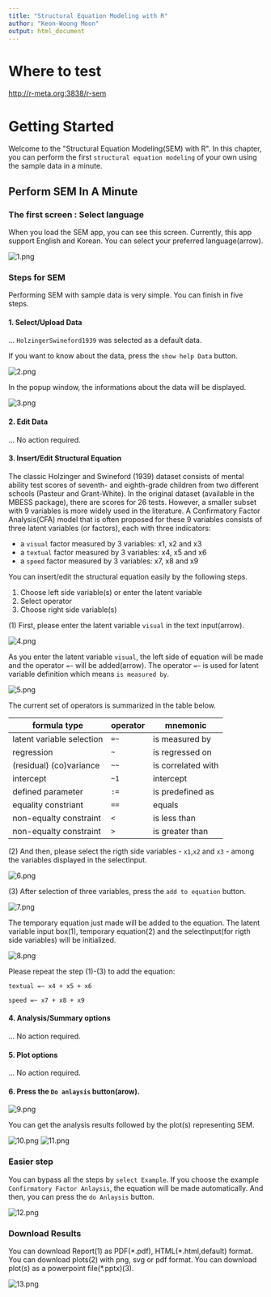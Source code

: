 ```yaml
---
title: "Structural Equation Modeling with R"
author: "Keon-Woong Moon"
output: html_document
---
```



# Where to test

http://r-meta.org:3838/r-sem


# Getting Started

Welcome to the "Structural Equation Modeling(SEM) with R". In this chapter, you can perform the first `structural equation modeling` of your own using the sample data in a minute. 

## Perform SEM In A Minute

### The first screen : Select language 

When you load the SEM app, you can see this screen. Currently, this app support English and Korean. You can select your preferred language(arrow).

![1.png](fig/1.png)


### Steps for SEM

Performing SEM with sample data is very simple. You can finish in five steps. 

#### 1. Select/Upload Data 

... `HolzingerSwineford1939` was selected as a default data.

If you want to know about the data, press the `show help Data` button.

![2.png](fig/2.png)

In the popup window, the informations about the data will be displayed.

![3.png](fig/3.png)

#### 2. Edit Data
... No action required.

#### 3. Insert/Edit Structural Equation  

The classic Holzinger and Swineford (1939) dataset consists of mental ability test scores of seventh- and eighth-grade children from two different schools (Pasteur and Grant-White). In the original dataset (available in the MBESS package), there are scores for 26 tests. However, a smaller subset with 9 variables is more widely used in the literature. A Confirmatory Factor Analysis(CFA) model that is often proposed for these 9 variables consists of three latent variables (or factors), each with three indicators:

* a `visual` factor measured by 3 variables: x1, x2 and x3
* a `textual` factor measured by 3 variables: x4, x5 and x6
* a `speed` factor measured by 3 variables: x7, x8 and x9

You can insert/edit the structural equation easily by the following steps. 

1. Choose left side variable(s) or enter the latent variable 
2. Select operator
3. Choose right side variable(s)

(1) First, please enter the latent variable `visual` in the text input(arrow). 

![4.png](fig/4.png)

As you enter the latent variable `visual`, the left side of equation will be made and the operator `=~` will be added(arrow). The operator `=~` is used for latent variable definition which means `is measured by`. 

![5.png](fig/5.png)

The current set of operators is summarized in the table below.

formula type              | operator | mnemonic
--------------------------|----------|------------
latent variable selection | `=~`     | is measured by
regression                | `~`      | is regressed on
(residual) (co)variance   | `~~`     | is correlated with
intercept                 | `~1`     | intercept
defined parameter         | `:=`     | is predefined as
equality constriant       | `==`     | equals
non-equalty constraint    | `<`      | is less than
non-equalty constraint    | `>`      | is greater than


(2) And then, please select the rigth side variables - `x1`,`x2` and `x3` - among the variables displayed in the selectInput.

![6.png](fig/6.png)

(3) After selection of three variables, press the `add to equation` button.

![7.png](fig/7.png)

The temporary equation just made will be added to the equation. The latent variable input box(1), temporary equation(2) and the selectInput(for rigth side variables) will be initialized.

![8.png](fig/8.png)

Please repeat the step (1)-(3) to add the equation:

`textual =~ x4 + x5 + x6`

`speed =~ x7 + x8 + x9`

#### 4. Analysis/Summary options 
... No action required.

#### 5. Plot options 

... No action required.

#### 6. Press the `Do anlaysis` button(arow).

![9.png](fig/9.png)

You can get the analysis results followed by the plot(s) representing SEM.

![10.png](fig/10.png)
![11.png](fig/11.png)

### Easier step

You can bypass all the steps by `select Example`. If you choose the example `Confirmatory Factor Anlaysis`, the equation will be made automatically. And then, you can press the `do Anlaysis` button.

![12.png](fig/12.png)

### Download Results

You can download Report(1) as PDF(\*.pdf), HTML(\*.html,default) format. You can download plots(2) with png, svg or pdf format. You can download plot(s) as a powerpoint file(\*.pptx)(3).

![13.png](fig/13.png)


